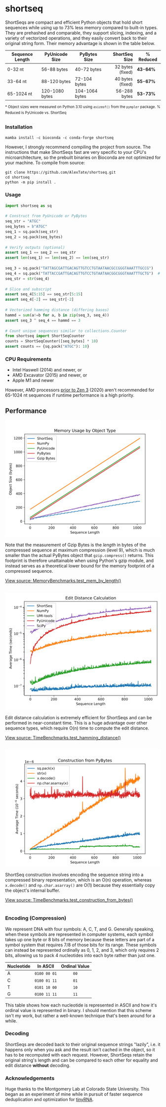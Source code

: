 # shortseq

ShortSeqs are compact and efficient Python objects that hold short sequences while using up to 73% less memory compared to built-in types. They are prehashed and comparable, they support slicing, indexing, and a variety of vectorized operations, and they easily convert back to their original string form. Their memory advantage is shown in the table below.

| Sequence Length | PyUnicode Size | PyBytes Size   |    ShortSeq Size | % Reduced  |
|-----------------|----------------|----------------|-----------------:|------------|
| 0-32 nt         | 56-88 bytes    | 40-72 bytes    | 32 bytes (fixed) | **43-64%** |
| 33-64 nt        | 88-120 bytes   | 72-104 bytes   | 40 bytes (fixed) | **55-67%** |
| 65-1024 nt      | 120-1080 bytes | 104-1064 bytes |     56-288 bytes | **53-73%** |

<sup>* Object sizes were measured on Python 3.10 using `asizeof()` from the `pympler` package. % Reduced is PyUnicode vs. ShortSeq</sup>


### Installation

```shell
mamba install -c bioconda -c conda-forge shortseq
```

However, I strongly recommend compiling the project from source. The instructions that make ShortSeqs fast are very specific to your CPU's microarchitecture, so the prebuilt binaries on Bioconda are not optimized for your machine. To compile from source:

```shell
git clone https://github.com/AlexTate/shortseq.git
cd shortseq
python -m pip install .
```


### Usage

```python
import shortseq as sq

# Construct from PyUnicode or PyBytes
seq_str = "ATGC"
seq_bytes = b"ATGC"
seq_1 = sq.pack(seq_str)
seq_2 = sq.pack(seq_bytes)

# Verify outputs (optional)
assert seq_1 == seq_2 == seq_str
assert len(seq_1) == len(seq_2) == len(seq_str)

seq_3 = sq.pack("TATTAGCGATTGACAGTTGTCCTGTAATAACGCCGGGTAAATTTGCCG")
seq_4 = sq.pack("TATTACCGATTGACAGTTGTCCTGTAATAACGGCGGGTAAATTTGCTG")  # 5M1X26M1X13M1X1M
seq_str = str(seq_4)

# Slice and subscript
assert seq_4[5:15] == seq_str[5:15]
assert seq_4[-2] == seq_str[-2]

# Vectorized hamming distance (differing bases)
hammd = sum(a!=b for a, b in zip(seq_3, seq_4))
assert seq_3 ^ seq_4 == hammd == 3

# Count unique sequences similar to collections.Counter
from shortseq import ShortSeqCounter
counts = ShortSeqCounter([seq_bytes] * 10)
assert counts == {sq.pack("ATGC"): 10}
```

### CPU Requirements

- Intel Haswell (2014) and newer, or
- AMD Excavator (2015) and newer, or
- Apple M1 and newer

However, AMD processors [prior to Zen 3](https://en.wikipedia.org/wiki/X86_Bit_manipulation_instruction_set#cite_ref-12) (2020) aren't recommended for 65-1024 nt sequences if runtime performance is a high priority.


## Performance

<p align="center">
  <img src="doc/plots/mem_by_length.svg" alt="Memory usage by length"/>
</p>

Note that the measurement of Gzip Bytes is the _length_ in bytes of the compressed sequence at maximum compression (level 9), which is much smaller than the actual PyBytes object that `gzip.compress()` returns. This footprint is therefore unattainable when using Python's gzip module, and instead serves as a theoretical lower bound for the memory footprint of a compressed sequence.

[View source: MemoryBenchmarks.test_mem_by_length()](shortseq/tests/benchmark.py#L44)
</br></br>

<p align="center">
  <img src="doc/plots/edit_distance_time.svg" alt="Edit distance calculation time by length"/>
</p>

Edit distance calculation is extremely efficient for ShortSeqs and can be performed in near-constant time. This is a huge advantage over other sequence types, which require O(n) time to compute the edit distance.

[View source: TimeBenchmarks.test_hamming_distance()](shortseq/tests/benchmark.py#L121)
</br></br>

<p align="center">
  <img src="doc/plots/from_bytes_time.svg" alt="Construction time from PyBytes input"/>
</p>

ShortSeq construction involves encoding the sequence string into a compressed binary representation, which is an O(n) operation, whereas `x.decode()` and `np.char.asarray()` are O(1) because they essentially copy the object's internal buffer.

[View source: TimeBenchmarks.test_construction_from_bytes()](shortseq/tests/benchmark.py#L84)
</br></br>


### Encoding (Compression)

We represent DNA with four symbols: A, C, T, and G. Generally speaking, when these symbols are represented in computer systems, each symbol takes up one byte or 8 bits of memory because these letters are part of a symbol system that requires 7/8 of those bits for its range. These symbols can instead be represented ordinally as 0, 1, 2, and 3, which only requires 2 bits, allowing us to pack 4 nucleotides into each byte rather than just one.

| Nucleotide | In ASCII     |  Ordinal Value  |
|------------|--------------|:---------------:|
| A          | `0100 00 01` |      `00`       |
| C          | `0100 01 11` |      `01`       |
| T          | `0101 10 00` |      `10`       |
| G          | `0100 11 11` |      `11`       |

This table shows how each nucleotide is represented in ASCII and how it's ordinal value is represented in binary. I should mention that this scheme isn't my work, but rather a well-known technique that's been around for a while.


### Decoding

ShortSeqs are decoded back to their original sequence strings "lazily", i.e. it happens only when you ask and the result isn't cached in the object, so it has to be recomputed with each request. However, ShortSeqs retain the original string's length and can be compared to each other for equality and edit distance **without** decoding.


### Acknowledgements

Huge thanks to the Montgomery Lab at Colorado State University. This began as an experiment of mine while in pursuit of faster sequence deduplication and optimization for [tinyRNA](https://www.github.com/MontgomeryLab/tinyRNA).
